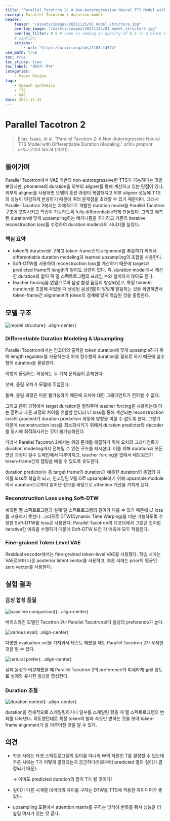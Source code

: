 ```yaml
---
title: "Parallel Tacotron 2: A Non-Autoregressive Neural TTS Model with Differentiable Duration Modeling"
excerpt: Parallel Tacotron + duration model
header:
    teaser: "/assets/images/20211125/01_model_structure.jpg"
    overlay_image: "/assets/images/20211125/01_model_structure.jpg"
    overlay_filter: 0.5 # same as adding an opacity of 0.5 to a black background
    # caption: 
    actions:
        - url: "https://arxiv.org/abs/2103.14574"
use_math: true
toc: true
toc_sticky: true
toc_label: "페이지 목차"
categories: 
    - Paper Review
tags: 
    - Speech Synthesis
    - TTS
    - VAE
date: 2021-11-25
---
```


# Parallel Tacotron 2

> Elias, Isaac, et al. "Parallel Tacotron 2: A Non-Autoregressive Neural TTS Model with Differentiable Duration Modeling." *arXiv preprint arXiv:2103.14574* (2021).


## 들어가며

Parallel Tacotron에서 VAE 기반의 non-autoregressive한 TTS가 가능하다는 것을 보였지만, phoneme의 duration을 외부의 aligner를 통해 계산하고 있는 단점이 있다. 외부의 aligner를 사용하면 모델의 훈련 과정이 복잡해지고 외부 aligner 성능에 TTS의 성능이 민감하게 반응하기 때문에 여러 문제점을 초래할 수 있기 때문이다. 그래서 Parallel Tacotron 2에서는 자체적으로 개발한 duration model을 Parallel Tacotron 구조에 포함시키고 학습이 가능하도록 fully differentiable하게 만들었다. 그리고 예측된 duration에 맞게 upsampling하는 메커니즘을 추가하고 기존의 iterative reconstruction loss를 수정하여 duration model과의 시너지를 높였다.

### 핵심 요약

- token의 duration을 구하고 token-frame간의 alignment를 추출하기 위해서 differentiable duration modeling과 learned upsampling의 조합을 사용한다.
- Soft-DTW를 사용하여 reconstruction loss를 계산하기 때문에 target과 predicted frame의 length가 달라도 상관이 없다. 즉, duration model에서 계산한 duration의 합이 꼭 멜 스펙트로그램의 프레임 수와 일치하지 않아도 된다.
- teacher forcing을 없앰으로써 음성 합성 품질이 향상되었고, 특정 token의 duration을 조절해 주었을 때 생성된 음성(멜)이 알맞게 발음되는 것을 확인하면서 token-frame간 alignment가 token의 경계에 맞게 학습된 것을 증명한다.

## 모델 구조

![model structure](/assets/images/20211125/01_model_structure.jpg){: .align-center}  

### Differentiable Duration Modeling & Upsampling

Parallel Tacotron에서는 인코더의 출력을 token duration에 맞게 upsample하기 위해 length regulator를 사용하는데 이때 정수형의 duration을 필요로 하기 때문에 실수형의 duration을 올림한다. 

이렇게 올림하는 과정에는 두 가지 문제점이 존재한다.

첫째, 올림 오차가 모델에 주입된다.

둘째, 올림 과정은 미분 불가능하기 때문에 오차에 대한 그래디언트가 전파될 수 없다.

그리고 훈련 과정에서 target duration을 알려주며 teacher forcing을 사용하는데 이는 훈련과 추론 과정의 차이를 유발할 뿐더러 L1 loss를 통해 계산되는 reconstruction loss의 gradient가 duration prediction 과정에 영향을 미칠 수 없도록 한다. 그렇기 때문에 reconstruction loss를 최소화시키기 위해서 duration predictor와 decoder를 동시에 최적화시키는 것이 불가능해진다.

따라서 Parallel Tacotron 2에서는 위의 문제를 해결하기 위해 오차의 그래디언트가 duration modeling까지 전파될 수 있는 구조를 제시한다. 이를 위해 duration과 모든 연산 과정이 실수 도메인에서 다루어지고, teacher forcing을 없애서 네트워크가 token-frame간의 맵핑을 배울 수 있도록 유도한다. 

duration predictor는 총 target frame의 duration과 예측한 duration의 총합의 차이를 loss로 학습이 되고, 인코딩된 V를 O로 upsample하기 위해 upsample module에서 duration으로부터 얻어낸 정보를 바탕으로 attention 계산을 거치게 된다.

### Reconstruction Loss using Soft-DTW

예측된 멜 스펙트로그램과 실제 멜 스펙트로그램의 길이가 다를 수 있기 때문에 L1 loss를 사용하지 못한다. 그러므로 DTW(Dynamic Time Warping)을 미분 가능하도록 수정한 Soft-DTW를 loss로 사용한다. Parallel Tacotron의 디코더에서 그랬던 것처럼 iterative한 예측을 수행하기 때문에 Soft-DTW 또한 각 예측에 모두 적용된다.

### Fine-grained Token Level VAE

Residual encoder에서는 fine-grained token-level VAE를 사용했다. 학습 시에는 VAE로부터 나온 posterior latent vector를 사용하고, 추론 시에는 prior의 평균인 zero vector를 사용한다. 

## 실험 결과

### 음성 합성 품질

![baseline comparison](/assets/images/20211125/02_baseline_comparison.jpg)){: .align-center}  

베이스라인 모델인 Tacotron 2나 Parallel Tacotron보다 음성의 preference가 높다. 

![various eval](/assets/images/20211125/03_various_eval.jpg){: .align-center}  

다양한 evaluation set을 가져와서 테스트 해봤을 때도 Parallel Tacotron 2가 우세한 것을 알 수 있다.

![natural prefer](/assets/images/20211125/04_natural_prefer.jpg){: .align-center}  

실제 음성과 비교해봤을 때 Parallel Tacotron 2의 preference가 미세하게 높을 정도로 실제와 유사한 음성을 합성한다.

### Duration 조절

![duration control](/assets/images/20211125/05_duration_control.jpg){: .align-center}  

duration을 전체적으로 스케일링하거나 일부를 스케일링 했을 때 멜 스펙트로그램의 변화를 나타낸다. 의도했던대로 특정 token의 발화 속도만 변하는 것을 보아 token-frame alignment가 잘 이루어진 것을 알 수 있다.

## 의견

- 학습 시에는 타겟 스펙트로그램의 길이를 아니까 W의 차원인 T를 결정할 수 있는데 추론 시에는 T가 어떻게 결정되는지 궁금하다(이로부터 predicted 멜의 길이가 결정되기 때문).
    
    → 아마도 predicted duration의 합이 T가 될 것이다!
    
- 길이가 다른 시계열 데이터의 차이를 구하는 DTW를 TTS에 적용한 아이디어가 좋았다.
- upsampling 모듈에서 attention matrix를 구하는 방식에 변화를 줘서 성능을 더 높일 여지가 있는 것 같다.
